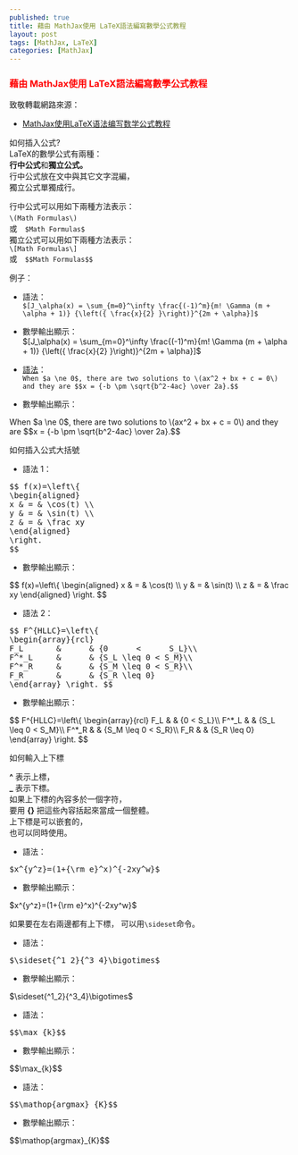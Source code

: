 ```yaml
---
published: true 
title: 藉由 MathJax使用 LaTeX語法編寫數學公式教程
layout: post 
tags: [MathJax, LaTeX] 
categories: [MathJax] 
--- 
```


### <font color="red">藉由 MathJax使用 LaTeX語法編寫數學公式教程</font> 

<script defer src="https://cdnjs.loli.net/ajax/libs/mathjax/2.7.4/MathJax.js?config=TeX-MML-AM_CHTML"></script>
<script type="text/x-mathjax-config">
  MathJax.Hub.Config({
    tex2jax: {inlineMath: [["$","$"],["\\(","\\)"]]}
  });
</script>

致敬轉載網路來源：

* [<span lang="zh-Hans">MathJax使用LaTeX语法编写数学公式教程</span>][1]

如何插入公式?   
LaTeX的數學公式有兩種：    
**行中公式**和**獨立公式。**    
行中公式放在文中與其它文字混編，    
獨立公式單獨成行。   
    
行中公式可以用如下兩種方法表示：    
```\(Math Formulas\)```　    
或　```$Math Formulas$```   
獨立公式可以用如下兩種方法表示：    
```\[Math Formulas\]```   
或　```$$Math Formulas$$```   

例子：

* 語法：     
```$[J_\alpha(x) = \sum_{m=0}^\infty \frac{(-1)^m}{m! \Gamma (m + \alpha + 1)} {\left({ \frac{x}{2} }\right)}^{2m + \alpha}]$```

* 數學輸出顯示：   
$[J_\alpha(x) = \sum_{m=0}^\infty \frac{(-1)^m}{m! \Gamma (m + \alpha + 1)} {\left({ \frac{x}{2} }\right)}^{2m + \alpha}]$

* [語法][2]：   
```When $a \ne 0$, there are two solutions to \(ax^2 + bx + c = 0\) and they are $$x = {-b \pm \sqrt{b^2-4ac} \over 2a}.$$```

* 數學輸出顯示：   
<p>
When $a \ne 0$, there are two solutions to \(ax^2 + bx + c = 0\) and they are
$$x = {-b \pm \sqrt{b^2-4ac} \over 2a}.$$
</p>

如何插入公式大括號   

* 語法 1：   
<pre class="prettyprint lang-tex">
$$ f(x)=\left\{
\begin{aligned}
x & = & \cos(t) \\
y & = & \sin(t) \\
z & = & \frac xy
\end{aligned}
\right.
$$
</pre>

* 數學輸出顯示：     
<p>
$$ f(x)=\left\{
\begin{aligned}
x & = & \cos(t) \\
y & = & \sin(t) \\
z & = & \frac xy
\end{aligned}
\right.
$$
</p>

* 語法 2：   
<pre class="prettyprint lang-tex">
$$ F^{HLLC}=\left\{
\begin{array}{rcl}
F_L       &      & {0      <      S_L}\\
F^*_L     &      & {S_L \leq 0 < S_M}\\
F^*_R     &      & {S_M \leq 0 < S_R}\\
F_R       &      & {S_R \leq 0}
\end{array} \right. $$
</pre>

* 數學輸出顯示：     
<p>
$$ F^{HLLC}=\left\{
\begin{array}{rcl}
F_L       &      & {0      <      S_L}\\
F^*_L     &      & {S_L \leq 0 < S_M}\\
F^*_R     &      & {S_M \leq 0 < S_R}\\
F_R       &      & {S_R \leq 0}
\end{array} \right. $$
</p>

如何輸入上下標   

**^** 表示上標，   
**_** 表示下標。   
如果上下標的內容多於一個字符，   
要用 **{}** 把這些內容括起來當成一個整體。   
上下標是可以嵌套的，    
也可以同時使用。    

* 語法：   
<pre class="prettyprint lang-tex">
$x^{y^z}=(1+{\rm e}^x)^{-2xy^w}$
</pre>

* 數學輸出顯示：     
<p>$x^{y^z}=(1+{\rm e}^x)^{-2xy^w}$</p>

如果要在左右兩邊都有上下標，
可以用```\sideset```命令。

* 語法：   
<pre class="prettyprint lang-tex">
$\sideset{^1_2}{^3_4}\bigotimes$
</pre>

* 數學輸出顯示：     
<p>$\sideset{^1_2}{^3_4}\bigotimes$</p>

* 語法：   
<pre class="prettyprint lang-tex">
$$\max_{k}$$
</pre>

* 數學輸出顯示：     
<p>$$\max_{k}$$</p>

* 語法：   
<pre class="prettyprint lang-tex">
$$\mathop{argmax}_{K}$$
</pre>

* 數學輸出顯示：     
<p>$$\mathop{argmax}_{K}$$</p>


[1]: https://www.zybuluo.com/knight/note/96093
[2]: https://github.com/mathjax/MathJax/blob/master/test/sample-tex.html
